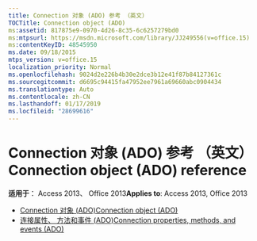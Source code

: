 ```yaml
---
title: Connection 对象 (ADO) 参考 （英文）
TOCTitle: Connection object (ADO)
ms:assetid: 817875e9-0970-4d26-8c35-6c6257279bd0
ms:mtpsurl: https://msdn.microsoft.com/library/JJ249556(v=office.15)
ms:contentKeyID: 48545950
ms.date: 09/18/2015
mtps_version: v=office.15
localization_priority: Normal
ms.openlocfilehash: 9024d2e226b4b30e2dce3b12e41f87b84127361c
ms.sourcegitcommit: d6695c94415fa47952ee7961a69660abc0904434
ms.translationtype: Auto
ms.contentlocale: zh-CN
ms.lasthandoff: 01/17/2019
ms.locfileid: "28699616"
---
```

# <a name="connection-object-ado-reference"></a><span data-ttu-id="8f4f2-102">Connection 对象 (ADO) 参考 （英文）</span><span class="sxs-lookup"><span data-stu-id="8f4f2-102">Connection object (ADO) reference</span></span>

<span data-ttu-id="8f4f2-103">**适用于**： Access 2013、 Office 2013</span><span class="sxs-lookup"><span data-stu-id="8f4f2-103">**Applies to**: Access 2013, Office 2013</span></span>

- [<span data-ttu-id="8f4f2-104">Connection 对象 (ADO)</span><span class="sxs-lookup"><span data-stu-id="8f4f2-104">Connection object (ADO)</span></span>](connection-object-ado.md)
- [<span data-ttu-id="8f4f2-105">连接属性、 方法和事件 (ADO)</span><span class="sxs-lookup"><span data-stu-id="8f4f2-105">Connection properties, methods, and events (ADO)</span></span>](connection-properties-methods-and-events-ado.md)

